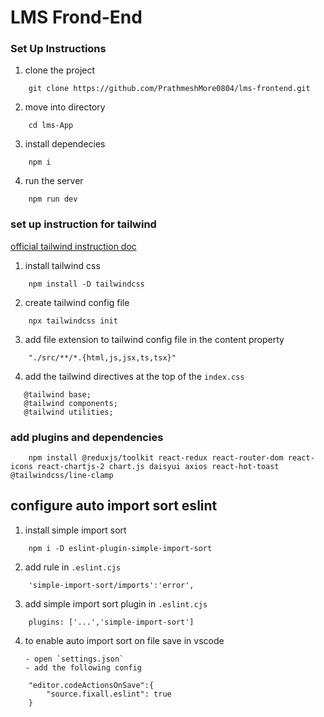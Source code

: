# LMS Frond-End

### Set Up Instructions

1. clone the project

```
    git clone https://github.com/PrathmeshMore0804/lms-frontend.git
```

2. move into directory

```
    cd lms-App
```

3. install dependecies

```
    npm i
```

4. run the server

```
    npm run dev
```

### set up instruction for tailwind

[official tailwind instruction doc ](https://tailwindcss.com/docs/guides/create-react-app)

1. install tailwind css

```
    npm install -D tailwindcss
```

2. create tailwind config file

```
    npx tailwindcss init
```

3. add file extension to tailwind config file in the content property

```
    "./src/**/*.{html,js,jsx,ts,tsx}"
```

4.  add the tailwind directives at the top of the `index.css`

```
   @tailwind base;
   @tailwind components;
   @tailwind utilities;
```

### add plugins and dependencies

```
    npm install @reduxjs/toolkit react-redux react-router-dom react-icons react-chartjs-2 chart.js daisyui axios react-hot-toast @tailwindcss/line-clamp
```

## configure auto import sort eslint

1. install simple import sort

```
    npm i -D eslint-plugin-simple-import-sort
```

2. add rule in `.eslint.cjs`

```
    'simple-import-sort/imports':'error',

```

3. add simple import sort plugin in `.eslint.cjs`

```
    plugins: ['...','simple-import-sort']
```

4.  to enable auto import sort on file save in vscode

        - open `settings.json`
        - add the following config

```
    "editor.codeActionsOnSave":{
        "source.fixall.eslint": true
    }
```

